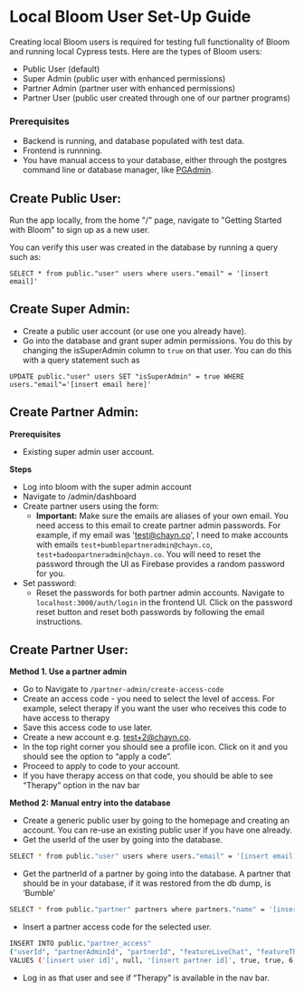 # Local Bloom User Set-Up Guide

Creating local Bloom users is required for testing full functionality of Bloom and running local Cypress tests. Here are the types of Bloom users:

- Public User (default)
- Super Admin (public user with enhanced permissions)
- Partner Admin (partner user with enhanced permissions)
- Partner User (public user created through one of our partner programs)

### Prerequisites

- Backend is running, and database populated with test data.
- Frontend is runnning.
- You have manual access to your database, either through the postgres command line or database manager, like [PGAdmin](https://www.pgadmin.org/).

## Create Public User:

Run the app locally, from the home "/" page, navigate to "Getting Started with Bloom" to sign up as a new user.

You can verify this user was created in the database by running a query such as:

```
SELECT * from public."user" users where users."email" = '[insert email]'
```

## Create Super Admin:

- Create a public user account (or use one you already have).
- Go into the database and grant super admin permissions. You do this by changing the isSuperAdmin column to `true` on that user. You can do this with a query statement such as

```
UPDATE public."user" users SET "isSuperAdmin" = true WHERE users."email"='[insert email here]'
```

## Create Partner Admin:

**Prerequisites**

- Existing super admin user account.

**Steps**

- Log into bloom with the super admin account
- Navigate to /admin/dashboard
- Create partner users using the form:
  - **Important:** Make sure the emails are aliases of your own email. You need access to this email to create partner admin passwords. For example, if my email was 'test@chayn.co', I need to make accounts with emails `test+bumblepartneradmin@chayn.co`, `test+badoopartneradmin@chayn.co`. You will need to reset the password through the UI as Firebase provides a random password for you.
- Set password:
  - Reset the passwords for both partner admin accounts. Navigate to `localhost:3000/auth/login` in the frontend UI. Click on the password reset button and reset both passwords by following the email instructions.

## Create Partner User:

**Method 1. Use a partner admin**

- Go to Navigate to `/partner-admin/create-access-code`
- Create an access code - you need to select the level of access. For example, select therapy if you want the user who receives this code to have access to therapy
- Save this access code to use later.
- Create a new account e.g. test+2@chayn.co.
- In the top right corner you should see a profile icon. Click on it and you should see the option to “apply a code”.
- Proceed to apply to code to your account.
- If you have therapy access on that code, you should be able to see “Therapy” option in the nav bar

**Method 2: Manual entry into the database**

- Create a generic public user by going to the homepage and creating an account. You can re-use an existing public user if you have one already.
- Get the userId of the user by going into the database.

```bash
SELECT * from public."user" users where users."email" = '[insert email]'
```

- Get the partnerId of a partner by going into the database. A partner that should be in your database, if it was restored from the db dump, is ‘Bumble’

```bash
SELECT * from public."partner" partners where partners."name" = '[insert name - case sensitive]'
```

- Insert a partner access code for the selected user.

```bash
INSERT INTO public."partner_access"
("userId", "partnerAdminId", "partnerId", "featureLiveChat", "featureTherapy", "therapySessionsRemaining", "therapySessionsRedeemed", "active", "accessCode")
VALUES ('[insert user id]', null, '[insert partner id]', true, true, 6, 0, true, '[any six char code e.g. ABC123]')
```

- Log in as that user and see if “Therapy” is available in the nav bar.
